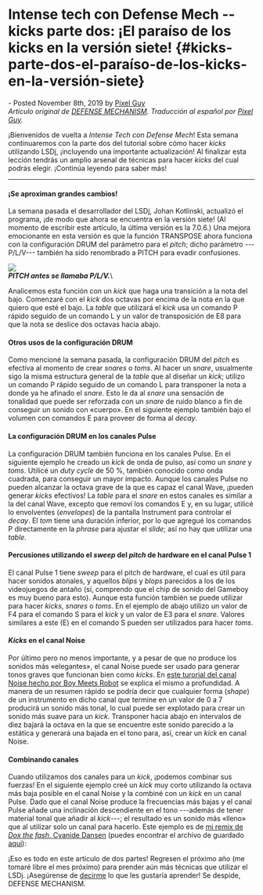 Intense tech con Defense Mech -- kicks parte dos: ¡El paraíso de los kicks en la versión siete! {#kicks-parte-dos-el-paraíso-de-los-kicks-en-la-versión-siete}
===============================================================================================

\- Posted November 8th, 2019 by [Pixel
Guy](https://apixelguy.com "Posts by Pixel Guy")\
*Artículo original de* [*DEFENSE
MECHANISM*](kicks-part-2-kick-heaven-in-version-7.html)*. Traducción al
español por* [*Pixel Guy*](https://apixelguy.com)*.*

¡Bienvenidos de vuelta a *Intense Tech con Defense Mech*! Esta semana
continuaremos con la parte dos del tutorial sobre cómo hacer *kicks*
utilizando LSDj, ¡incluyendo una importante actualización! Al finalizar
esta lección tendrás un amplio arsenal de técnicas para hacer *kicks*
del cual podrás elegir. ¡Continúa leyendo para saber más!

------------------------------------------------------------------------

#### ¡Se aproximan grandes cambios!

La semana pasada el desarrollador del LSDj, Johan Kotlinski, actualizó
el programa, ¡de modo que ahora se encuentra en la versión siete! (Al
momento de escribir este artículo, la última versión es la 7.0.6.) Una
mejora emocionante en esta versión es que la función TRANSPOSE ahora
funciona con la configuración DRUM del parámetro para el *pitch*; dicho
parámetro ---P/L/V--- también ha sido renombrado a PITCH para evadir
confusiones.

![](image.png)\
***PITCH antes se llamaba P/L/V.***\

Analicemos esta función con un *kick* que haga una transición a la nota
del bajo. Comenzaré con el *kick* dos octavas por encima de la nota en
la que quiero que esté el bajo. La *table* que utilizará el *kick* usa
un comando P rápido seguido de un comando L y un valor de transposición
de E8 para que la nota se deslice dos octavas hacia abajo.

#### Otros usos de la configuración DRUM

Como mencioné la semana pasada, la configuración DRUM del *pitch* es
efectiva al momento de crear *snares* o *toms*. Al hacer un *snare*,
usualmente sigo la misma estructura general de la *table* que al diseñar
un *kick*; utilizo un comando P rápido seguido de un comando L para
transponer la nota a donde ya he afinado el *snare*. Esto le da al
*snare* una sensación de tonalidad que puede ser reforzada con un
*snare* de ruido blanco a fin de conseguir un sonido con «cuerpo». En el
siguiente ejemplo también bajo el volumen con comandos E para proveer de
forma al *decay*.

#### La configuración DRUM en los canales Pulse

La configuración DRUM también funciona en los canales Pulse. En el
siguiente ejemplo he creado un *kick* de onda de pulso, así como un
*snare* y *toms*. Utilicé un *duty cycle* de 50 %, también conocido como
onda cuadrada, para conseguir un mayor impacto. Aunque los canales Pulse
no pueden alcanzar la octava grave de la que es capaz el canal Wave,
¡pueden generar *kicks* efectivos! La *table* para el *snare* en estos
canales es similar a la del canal Wave, excepto que removí los comandos
E y, en su lugar, utilicé lo envolventes (*envelopes*) de la pantalla
Instrument para controlar el *decay*. El *tom* tiene una duración
inferior, por lo que agregué los comandos P directamente en la *phrase*
para ajustar el *slide*; así no hay que utilizar una *table*.

#### Percusiones utilizando el *sweep* del *pitch* de hardware en el canal Pulse 1

El canal Pulse 1 tiene *sweep* para el pitch de hardware, el cual es
útil para hacer sonidos atonales, y aquellos *blips* y *blops* parecidos
a los de los videojuegos de antaño (sí, comprendo que el chip de sonido
del Gameboy es muy bueno para esto). Aunque esta función también se
puede utilizar para hacer *kicks*, *snares* o *toms*. En el ejemplo de
abajo utilizo un valor de F4 para el comando S para el *kick* y un valor
de E3 para el *snare*. Valores similares a este (E) en el comando S
pueden ser utilizados para hacer *toms*.

#### *Kicks* en el canal Noise

Por último pero no menos importante, y a pesar de que no produce los
sonidos más «elegantes», el canal Noise puede ser usado para generar
tonos graves que funcionan bien como *kicks*. En [este turorial del
canal Noise hecho por Boy Meets
Robot](https://www.youtube.com/watch?v=wD7omqjHXmI) se explica el mismo
a profundidad. A manera de un resumen rápido se podría decir que
cualquier forma (*shape*) de un instrumento en dicho canal que termine
en un valor de 0 a 7 producirá un sonido más tonal, lo cual puede ser
explotado para crear un sonido más suave para un *kick*. Transponer
hacia abajo en intervalos de diez bajará la octava en la que se
encuentre este sonido parecido a la estática y generará una bajada en el
tono para, así, crear un *kick* en canal Noise.

#### Combinando canales

Cuando utilizamos dos canales para un *kick*, ¡podemos combinar sus
fuerzas! En el siguiente ejemplo creé un *kick* muy corto utilizando la
octava más baja posible en el canal Noise y la combiné con un *kick* en
un canal Pulse. Dado que el canal Noise produce la frecuencias más bajas
y el canal Pulse añade una inclinación descendiente en el tono ---además
de tener material tonal que añadir al *kick*---; el resultado es un
sonido más «lleno» que al utilizar solo un canal para hacerlo. Este
ejemplo es de [mi remix de *Dox the fash*, Cyanide
Dansen](https://cyanidedansen.bandcamp.com/track/dox-the-fash-remix-by-defense-mechanism)
(puedes encontrar el archivo de guardado
[aquí](https://defensemech.com/songs)):

¡Eso es todo en este artículo de dos partes! Regresen el próximo año (me
tomaré libre el mes próximo) para prender aún más técnicas que utilizar
el LSDj. ¡Asegúrense de [decirme](mailto:defensem3ch@gmail.com) lo que
les gustaría aprender! Se despide, DEFENSE MECHANISM.
